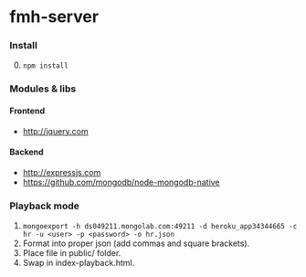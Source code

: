 # fmh-server

### Install
0. `npm install`


### Modules & libs

#### Frontend
* http://jquery.com

#### Backend
* http://expressjs.com
* https://github.com/mongodb/node-mongodb-native


### Playback mode
1. `mongoexport -h ds049211.mongolab.com:49211 -d heroku_app34344665 -c hr -u <user> -p <password> -o hr.json`
2. Format into proper json (add commas and square brackets).
3. Place file in public/ folder.
4. Swap in index-playback.html.